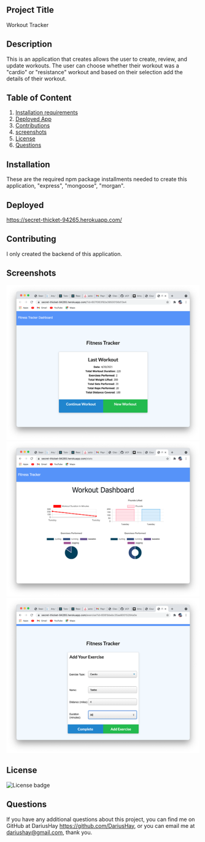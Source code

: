 ## Project Title

Workout Tracker

## Description

This is an application that creates allows the user to create, review, and update workouts. The user can choose whether their workout was a "cardio" or "resistance" workout and based on their selection add the details of their workout.

## Table of Content

1. [Installation requirements](#installation)
2. [Deployed App](#Deployed)
3. [Contributions](#contributing)
4. [screenshots](#Screenshots)
5. [License](#license)
6. [Questions](#questions)

## Installation

These are the required npm package installments needed to create this application,
 "express", "mongoose", "morgan". 

## Deployed

 https://secret-thicket-94265.herokuapp.com/

## Contributing

I only created the backend of this application.

## Screenshots

![home page](assets/home.png)
![dashboard page](assets/dash.png)
![create workout page](assets/new.png)

## License

![License badge](https://img.shields.io/badge/ISC-green.svg)

## Questions

If you have any additional questions about this project, you can find me on GitHub at DariusHay https://github.com/DariusHay, or you can email me at dariushay@gmail.com, thank you.